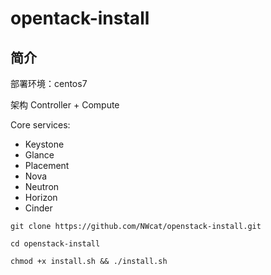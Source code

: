 # opentack-install
## 简介 
部署环境：centos7

架构 Controller + Compute

Core services:
* Keystone
* Glance
* Placement
* Nova
* Neutron
* Horizon
* Cinder

`git clone https://github.com/NWcat/openstack-install.git` 

`cd openstack-install`

`chmod +x install.sh && ./install.sh`

